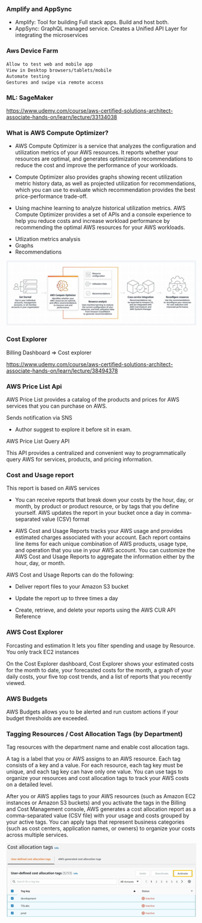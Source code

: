 ### Amplify and AppSync
  * Amplify:  Tool for building Full stack apps. Build and host both.
  * AppSync: GraphQL managed service. Creates a Unified API Layer for integrating the microservices

### Aws Device Farm
    Allow to test web and mobile app
    View in Desktop browsers/tablets/mobile
    Automate testing
    Gestures and swipe via remote access

### ML: SageMaker


https://www.udemy.com/course/aws-certified-solutions-architect-associate-hands-on/learn/lecture/33134038

### What is AWS Compute Optimizer?

* AWS Compute Optimizer is a service that analyzes the configuration and utilization metrics of your AWS resources. It reports whether your resources are optimal, and generates optimization recommendations to reduce the cost and improve the performance of your workloads. 

* Compute Optimizer also provides graphs showing recent utilization metric history data, as well as projected utilization for recommendations, which you can use to evaluate which recommendation provides the best price-performance trade-off. 

* Using machine learning to analyze historical utilization metrics. AWS Compute Optimizer provides a set of APIs and a console experience to help you reduce costs and increase workload performance by recommending the optimal AWS resources for your AWS workloads.

- Utlization metrics analysis
- Graphs
- Recommendations


![Alt text](compute_optimizer.png)

### Cost Explorer

Billing Dashboard => Cost explorer

https://www.udemy.com/course/aws-certified-solutions-architect-associate-hands-on/learn/lecture/38494378


### AWS Price List Api

AWS Price List provides a catalog of the products and prices for AWS services that you can purchase on AWS.


Sends notification via SNS

* Author suggest to explore it before sit in exam.

AWS Price List Query API

This API provides a centralized and convenient way to programmatically query AWS for services, products, and pricing information.

### Cost and Usage report
This report is based on AWS services

* You can receive reports that break down your costs by the hour, day, or month, by product or product resource, or by tags that you define yourself. AWS updates the report in your bucket once a day in comma-separated value (CSV) format

* AWS Cost and Usage Reports tracks your AWS usage and provides estimated charges associated with your account. Each report contains line items for each unique combination of AWS products, usage type, and operation that you use in your AWS account. You can customize the AWS Cost and Usage Reports to aggregate the information either by the hour, day, or month.


AWS Cost and Usage Reports can do the following:

- Deliver report files to your Amazon S3 bucket

- Update the report up to three times a day

- Create, retrieve, and delete your reports using the AWS CUR API Reference


### AWS Cost Explorer 
  Forcasting and estimation
  It lets you filter spending and usage by Resource. You only track EC2 instances

  On the Cost Explorer dashboard, Cost Explorer shows your estimated costs for the month to date, your forecasted costs for the month, a graph of your daily costs, your five top cost trends, and a list of reports that you recently viewed.


### AWS Budgets
 AWS Budgets allows you to be alerted and run custom actions if your budget thresholds are exceeded.

 ### Tagging Resources / Cost Allocation Tags (by Department)
 Tag resources with the department name and enable cost allocation tags.

 A tag is a label that you or AWS assigns to an AWS resource. Each tag consists of a key and a value. For each resource, each tag key must be unique, and each tag key can have only one value. You can use tags to organize your resources and cost allocation tags to track your AWS costs on a detailed level.


After you or AWS applies tags to your AWS resources (such as Amazon EC2 instances or Amazon S3 buckets) and you activate the tags in the Billing and Cost Management console, AWS generates a cost allocation report as a comma-separated value (CSV file) with your usage and costs grouped by your active tags. You can apply tags that represent business categories (such as cost centers, application names, or owners) to organize your costs across multiple services.


![Alt text](image.png)
